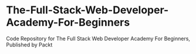 # The-Full-Stack-Web-Developer-Academy-For-Beginners
Code Repository for The Full Stack Web Developer Academy For Beginners, Published by Packt
